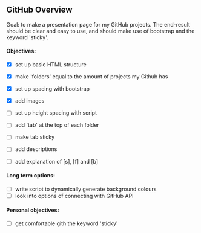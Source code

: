 ## GitHub Overview

Goal: to make a presentation page for my GitHub projects. The end-result should be clear and easy to use, and should make use of bootstrap and the keyword 'sticky'. 

#### Objectives:

* [x] set up basic HTML structure
* [x] make 'folders' equal to the amount of projects my Github has
* [x] set up spacing with bootstrap
* [x] add images
* [ ] set up height spacing with script
* [ ] add 'tab' at the top of each folder
* [ ] make tab sticky
* [ ] add descriptions
* [ ] add explanation of [s], [f] and [b]


#### Long term options:
* [ ] write script to dynamically generate background colours
* [ ] look into options of connecting with GitHub API

#### Personal objectives:

* [ ] get comfortable gith the keyword 'sticky'

